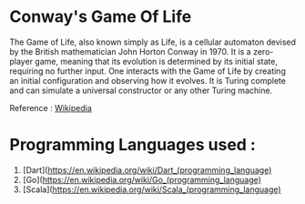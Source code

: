 # Conway's Game Of Life

The Game of Life, also known simply as Life, is a cellular automaton devised by the British mathematician John Horton Conway in 1970. It is a zero-player game, meaning that its evolution is determined by its initial state, requiring no further input. One interacts with the Game of Life by creating an initial configuration and observing how it evolves. It is Turing complete and can simulate a universal constructor or any other Turing machine.

Reference : [Wikipedia](https://en.wikipedia.org/wiki/Conway%27s_Game_of_Life)

# Programming Languages used : 
1. [Dart](https://en.wikipedia.org/wiki/Dart_(programming_language)
2. [Go](https://en.wikipedia.org/wiki/Go_(programming_language)
3. [Scala](https://en.wikipedia.org/wiki/Scala_(programming_language)
